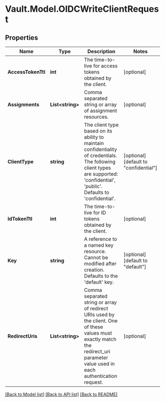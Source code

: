 # Vault.Model.OIDCWriteClientRequest

## Properties

Name | Type | Description | Notes
------------ | ------------- | ------------- | -------------
**AccessTokenTtl** | **int** | The time-to-live for access tokens obtained by the client. | [optional] 
**Assignments** | **List&lt;string&gt;** | Comma separated string or array of assignment resources. | [optional] 
**ClientType** | **string** | The client type based on its ability to maintain confidentiality of credentials. The following client types are supported: &#39;confidential&#39;, &#39;public&#39;. Defaults to &#39;confidential&#39;. | [optional] [default to "confidential"]
**IdTokenTtl** | **int** | The time-to-live for ID tokens obtained by the client. | [optional] 
**Key** | **string** | A reference to a named key resource. Cannot be modified after creation. Defaults to the &#39;default&#39; key. | [optional] [default to "default"]
**RedirectUris** | **List&lt;string&gt;** | Comma separated string or array of redirect URIs used by the client. One of these values must exactly match the redirect_uri parameter value used in each authentication request. | [optional] 

[[Back to Model list]](../README.md#documentation-for-models) [[Back to API list]](../README.md#documentation-for-api-endpoints) [[Back to README]](../README.md)

